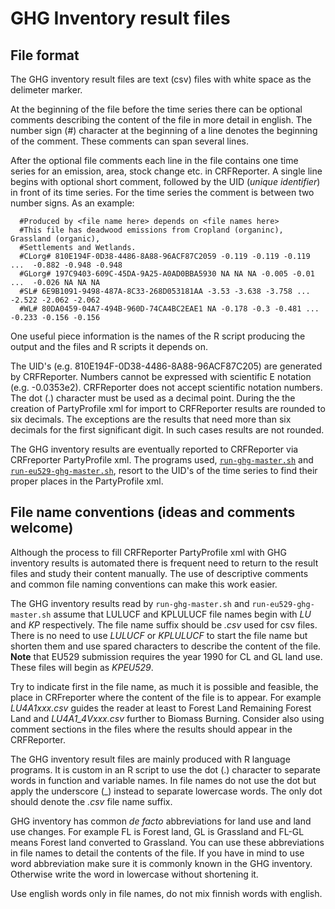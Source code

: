 # GHG Inventory result files

## File format

The GHG inventory result files are text (csv) files with white space as the delimeter marker.

At the beginning of the file before the time series there can be optional
comments describing the content of the file in more detail in english.
The number sign (#) character at the beginning of a line denotes the beginning of the comment. 
These comments can span several lines.

After the optional file comments each line in the file contains one time series for an emission, area, stock change etc. in CRFReporter.
A single line begins with optional short comment, followed by the UID (*unique identifier*) in front of its 
time series. For the time series the comment is between two number signs. As an example:

      #Produced by <file name here> depends on <file names here>
      #This file has deadwood emissions from Cropland (organinc), Grassland (organic),
      #Settlements and Wetlands.
      #CLorg# 810E194F-0D38-4486-8A88-96ACF87C2059 -0.119 -0.119 -0.119 ...  -0.882 -0.948 -0.948
      #GLorg# 197C9403-609C-45DA-9A25-A0AD0BBA5930 NA NA NA -0.005 -0.01 ...  -0.026 NA NA NA
      #SL# 6E9B1091-9498-487A-8C33-268D053181AA -3.53 -3.638 -3.758 ... -2.522 -2.062 -2.062
      #WL# 80DA0459-04A7-494B-960D-74CA4BC2EAE1 NA -0.178 -0.3 -0.481 ... -0.233 -0.156 -0.156

One useful piece information is the names of the R script producing the output and the files and R scripts it depends on. 

The UID's (e.g. 810E194F-0D38-4486-8A88-96ACF87C205) are generated by CRFReporter.
Numbers cannot be expressed with scientific E notation (e.g. -0.0353e2). CRFReporter does not accept scientific notation numbers.
The dot (.) character must be used as a decimal point. During the the creation of PartyProfile xml for import to CRFReporter results
are rounded to six decimals. The exceptions are the results that need more than six decimals for the first significant digit. 
In such cases results are not rounded. 

The GHG inventory results are eventually reported to  CRFReporter via CRFreporter PartyProfile xml.
The programs used, [`run-ghg-master.sh`](lukeghg/lukeghg/bin/run-ghg-master.sh) and
[`run-eu529-ghg-master.sh`](lukeghg/lukeghg/bin/run-eu529-ghg-master.sh), resort to
the UID's of the time series to find their proper places in the PartyProfile xml. 

## File name conventions (ideas and comments welcome)

Although the process to fill CRFReporter PartyProfile xml with GHG inventory results is automated
there is frequent need to return to the result files and study their content manually. 
The use of descriptive comments and common file naming conventions can make this work easier.  

The GHG inventory results read by `run-ghg-master.sh` and `run-eu529-ghg-master.sh` assume
that LULUCF and KPLULUCF file names begin with *LU* and *KP* respectively. The file name suffix should
be *.csv* used for csv files. There is no need to use *LULUCF* or *KPLULUCF* to start the file name but
shorten them and use spared characters to describe the content of the file. **Note** that EU529
submission requires the year 1990 for CL and GL land use. These files will begin as *KPEU529*.

Try to indicate first in the file name, as much it is possible and feasible, the place in CRFreporter
where the content of the file is to appear. For example *LU4A1xxx.csv* guides the reader
at least to Forest Land Remaining Forest Land and *LU4A1_4Vxxx.csv* further to Biomass Burning.
Consider also using comment sections in the files where the results should appear in the CRFReporter.

The GHG inventory result files are mainly produced with R language programs. It is custom
in an R script to use the dot (.) character to separate words in function and variable names.
In file names do not use the dot but apply the underscore (_) instead to separate lowercase words. The only
dot should denote the *.csv* file name suffix.

GHG inventory has common *de facto* abbreviations for land use and land use changes.
For example FL is Forest land, GL is Grassland and FL-GL means Forest land converted
to Grassland. You can use these abbreviations in file names to detail the contents of the file.
If you have in mind to use word abbreviation make sure it is commonly known in the GHG inventory. 
Otherwise write the word in lowercase without shortening it.

Use english words only in file names, do not mix finnish words with english.


